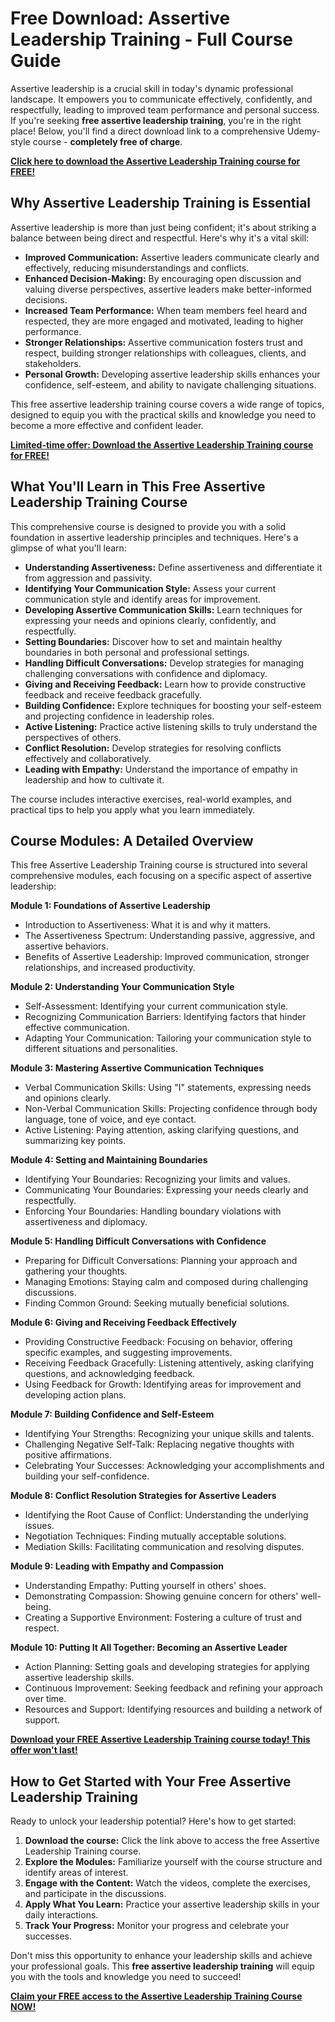 # Free Download: Assertive Leadership Training - Full Course Guide

Assertive leadership is a crucial skill in today's dynamic professional landscape. It empowers you to communicate effectively, confidently, and respectfully, leading to improved team performance and personal success. If you're seeking **free assertive leadership training**, you're in the right place! Below, you'll find a direct download link to a comprehensive Udemy-style course - **completely free of charge**.

[**Click here to download the Assertive Leadership Training course for FREE!**](https://udemywork.com/assertive-leadership-training)

## Why Assertive Leadership Training is Essential

Assertive leadership is more than just being confident; it's about striking a balance between being direct and respectful. Here's why it's a vital skill:

*   **Improved Communication:** Assertive leaders communicate clearly and effectively, reducing misunderstandings and conflicts.
*   **Enhanced Decision-Making:** By encouraging open discussion and valuing diverse perspectives, assertive leaders make better-informed decisions.
*   **Increased Team Performance:** When team members feel heard and respected, they are more engaged and motivated, leading to higher performance.
*   **Stronger Relationships:** Assertive communication fosters trust and respect, building stronger relationships with colleagues, clients, and stakeholders.
*   **Personal Growth:** Developing assertive leadership skills enhances your confidence, self-esteem, and ability to navigate challenging situations.

This free assertive leadership training course covers a wide range of topics, designed to equip you with the practical skills and knowledge you need to become a more effective and confident leader.

[**Limited-time offer: Download the Assertive Leadership Training course for FREE!**](https://udemywork.com/assertive-leadership-training)

## What You'll Learn in This Free Assertive Leadership Training Course

This comprehensive course is designed to provide you with a solid foundation in assertive leadership principles and techniques. Here's a glimpse of what you'll learn:

*   **Understanding Assertiveness:** Define assertiveness and differentiate it from aggression and passivity.
*   **Identifying Your Communication Style:** Assess your current communication style and identify areas for improvement.
*   **Developing Assertive Communication Skills:** Learn techniques for expressing your needs and opinions clearly, confidently, and respectfully.
*   **Setting Boundaries:** Discover how to set and maintain healthy boundaries in both personal and professional settings.
*   **Handling Difficult Conversations:** Develop strategies for managing challenging conversations with confidence and diplomacy.
*   **Giving and Receiving Feedback:** Learn how to provide constructive feedback and receive feedback gracefully.
*   **Building Confidence:** Explore techniques for boosting your self-esteem and projecting confidence in leadership roles.
*   **Active Listening:** Practice active listening skills to truly understand the perspectives of others.
*   **Conflict Resolution:** Develop strategies for resolving conflicts effectively and collaboratively.
*   **Leading with Empathy:** Understand the importance of empathy in leadership and how to cultivate it.

The course includes interactive exercises, real-world examples, and practical tips to help you apply what you learn immediately.

## Course Modules: A Detailed Overview

This free Assertive Leadership Training course is structured into several comprehensive modules, each focusing on a specific aspect of assertive leadership:

**Module 1: Foundations of Assertive Leadership**

*   Introduction to Assertiveness: What it is and why it matters.
*   The Assertiveness Spectrum: Understanding passive, aggressive, and assertive behaviors.
*   Benefits of Assertive Leadership: Improved communication, stronger relationships, and increased productivity.

**Module 2: Understanding Your Communication Style**

*   Self-Assessment: Identifying your current communication style.
*   Recognizing Communication Barriers: Identifying factors that hinder effective communication.
*   Adapting Your Communication: Tailoring your communication style to different situations and personalities.

**Module 3: Mastering Assertive Communication Techniques**

*   Verbal Communication Skills: Using "I" statements, expressing needs and opinions clearly.
*   Non-Verbal Communication Skills: Projecting confidence through body language, tone of voice, and eye contact.
*   Active Listening: Paying attention, asking clarifying questions, and summarizing key points.

**Module 4: Setting and Maintaining Boundaries**

*   Identifying Your Boundaries: Recognizing your limits and values.
*   Communicating Your Boundaries: Expressing your needs clearly and respectfully.
*   Enforcing Your Boundaries: Handling boundary violations with assertiveness and diplomacy.

**Module 5: Handling Difficult Conversations with Confidence**

*   Preparing for Difficult Conversations: Planning your approach and gathering your thoughts.
*   Managing Emotions: Staying calm and composed during challenging discussions.
*   Finding Common Ground: Seeking mutually beneficial solutions.

**Module 6: Giving and Receiving Feedback Effectively**

*   Providing Constructive Feedback: Focusing on behavior, offering specific examples, and suggesting improvements.
*   Receiving Feedback Gracefully: Listening attentively, asking clarifying questions, and acknowledging feedback.
*   Using Feedback for Growth: Identifying areas for improvement and developing action plans.

**Module 7: Building Confidence and Self-Esteem**

*   Identifying Your Strengths: Recognizing your unique skills and talents.
*   Challenging Negative Self-Talk: Replacing negative thoughts with positive affirmations.
*   Celebrating Your Successes: Acknowledging your accomplishments and building your self-confidence.

**Module 8: Conflict Resolution Strategies for Assertive Leaders**

*   Identifying the Root Cause of Conflict: Understanding the underlying issues.
*   Negotiation Techniques: Finding mutually acceptable solutions.
*   Mediation Skills: Facilitating communication and resolving disputes.

**Module 9: Leading with Empathy and Compassion**

*   Understanding Empathy: Putting yourself in others' shoes.
*   Demonstrating Compassion: Showing genuine concern for others' well-being.
*   Creating a Supportive Environment: Fostering a culture of trust and respect.

**Module 10: Putting It All Together: Becoming an Assertive Leader**

*   Action Planning: Setting goals and developing strategies for applying assertive leadership skills.
*   Continuous Improvement: Seeking feedback and refining your approach over time.
*   Resources and Support: Identifying resources and building a network of support.

[**Download your FREE Assertive Leadership Training course today! This offer won't last!**](https://udemywork.com/assertive-leadership-training)

## How to Get Started with Your Free Assertive Leadership Training

Ready to unlock your leadership potential? Here's how to get started:

1.  **Download the course:** Click the link above to access the free Assertive Leadership Training course.
2.  **Explore the Modules:** Familiarize yourself with the course structure and identify areas of interest.
3.  **Engage with the Content:** Watch the videos, complete the exercises, and participate in the discussions.
4.  **Apply What You Learn:** Practice your assertive leadership skills in your daily interactions.
5.  **Track Your Progress:** Monitor your progress and celebrate your successes.

Don't miss this opportunity to enhance your leadership skills and achieve your professional goals. This **free assertive leadership training** will equip you with the tools and knowledge you need to succeed!

[**Claim your FREE access to the Assertive Leadership Training Course NOW!**](https://udemywork.com/assertive-leadership-training)
